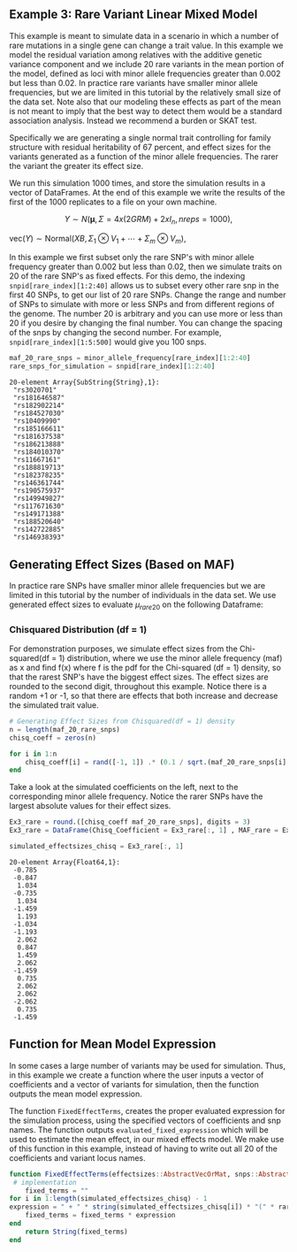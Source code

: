 ## Example 3: Rare Variant Linear Mixed Model 

This example is meant to simulate data in a scenario in which a number of rare mutations in a single gene can change a trait value.  In this example we model the residual variation among relatives with the additive genetic variance component and we include 20 rare variants in the mean portion of the model, defined as loci with minor allele frequencies greater than 0.002 but less than 0.02.  In practice rare variants have smaller minor allele frequencies, but we are limited in this tutorial by the relatively small size of the data set. Note also that our modeling these effects as part of the mean is not meant to imply that the best way to detect them would be a standard association analysis. Instead we recommend a burden or SKAT test. 

Specifically we are generating a single normal trait controlling for family structure with residual heritability of 67 percent, and effect sizes for the variants generated as a function of the minor allele frequencies. The rarer the variant the greater its effect size.

We run this simulation 1000 times, and store the simulation results in a vector of DataFrames. At the end of this example we write the results of the first of the 1000 replicates to a file on your own machine.

$$Y \sim N(\mathbf{\mu},\Sigma  = 4 x (2GRM) + 2 x I_{n}, nreps = 1000) ,$$

$\text{vec}(Y) \sim \text{Normal}(X B, \Sigma_1 \otimes V_1 + \cdots + \Sigma_m \otimes V_m),$

In this example we first subset only the rare SNP's with minor allele frequency greater than 0.002 but less than 0.02, then we simulate traits on 20 of the rare SNP's as fixed effects. For this demo, the indexing `snpid[rare_index][1:2:40]` allows us to subset every other rare snp in the first 40 SNPs, to get our list of 20 rare SNPs. Change the range and number of SNPs to simulate with more or less SNPs and from different regions of the genome. The number 20 is arbitrary and you can use more or less than 20 if you desire by changing the final number. You can change the spacing of the snps by changing the second number. 
For example, `snpid[rare_index][1:5:500]` would give you 100 snps.


```julia
maf_20_rare_snps = minor_allele_frequency[rare_index][1:2:40]
rare_snps_for_simulation = snpid[rare_index][1:2:40]
```
    20-element Array{SubString{String},1}:
     "rs3020701"  
     "rs181646587"
     "rs182902214"
     "rs184527030"
     "rs10409990" 
     "rs185166611"
     "rs181637538"
     "rs186213888"
     "rs184010370"
     "rs11667161" 
     "rs188819713"
     "rs182378235"
     "rs146361744"
     "rs190575937"
     "rs149949827"
     "rs117671630"
     "rs149171388"
     "rs188520640"
     "rs142722885"
     "rs146938393"



## Generating Effect Sizes (Based on MAF)

In practice rare SNPs have smaller minor allele frequencies but we are limited in this tutorial by the number of individuals in the data set. We use generated effect sizes to evaluate $\mu_{rare20}$ on the following Dataframe: <br> 

### Chisquared Distribution (df = 1)

For demonstration purposes, we simulate effect sizes from the Chi-squared(df = 1) distribution, where we use the minor allele frequency (maf) as x and find f(x) where f is the pdf for the Chi-squared (df = 1) density, so that the rarest SNP's have the biggest effect sizes. The effect sizes are rounded to the second digit, throughout this example. Notice there is a random +1 or -1, so that there are effects that both increase and decrease the simulated trait value.


```julia
# Generating Effect Sizes from Chisquared(df = 1) density
n = length(maf_20_rare_snps)
chisq_coeff = zeros(n)

for i in 1:n
    chisq_coeff[i] = rand([-1, 1]) .* (0.1 / sqrt.(maf_20_rare_snps[i] .* (1 - maf_20_rare_snps[i])))
end
```

Take a look at the simulated coefficients on the left, next to the corresponding minor allele frequency. Notice the rarer SNPs have the largest absolute values for their effect sizes.


```julia
Ex3_rare = round.([chisq_coeff maf_20_rare_snps], digits = 3)
Ex3_rare = DataFrame(Chisq_Coefficient = Ex3_rare[:, 1] , MAF_rare = Ex3_rare[:, 2] )
```

```julia
simulated_effectsizes_chisq = Ex3_rare[:, 1]
```

    20-element Array{Float64,1}:
     -0.785
     -0.847
      1.034
     -0.735
      1.034
     -1.459
      1.193
     -1.034
     -1.193
      2.062
      0.847
      1.459
      2.062
     -1.459
      0.735
      2.062
      2.062
     -2.062
      0.735
     -1.459


## Function for Mean Model Expression

In some cases a large number of variants may be used for simulation. Thus, in this example we create a function where the user inputs a vector of coefficients and a vector of variants for simulation, then the function outputs the mean model expression. 

The function `FixedEffectTerms`, creates the proper evaluated expression for the simulation process, using the specified vectors of coefficients and snp names. The function outputs `evaluated_fixed_expression` which will be used to estimate the mean effect, in our mixed effects model. We make use of this function in this example, instead of having to write out all 20 of the coefficients and variant locus names.


```julia
function FixedEffectTerms(effectsizes::AbstractVecOrMat, snps::AbstractVecOrMat)
 # implementation
    fixed_terms = ""
for i in 1:length(simulated_effectsizes_chisq) - 1
expression = " + " * string(simulated_effectsizes_chisq[i]) * "(" * rare_snps_for_simulation[i] * ")"
    fixed_terms = fixed_terms * expression
end
    return String(fixed_terms)
end

```
